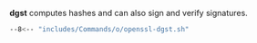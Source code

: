 **dgst** computes hashes and can also sign and verify signatures.

```sh
--8<-- "includes/Commands/o/openssl-dgst.sh"
```